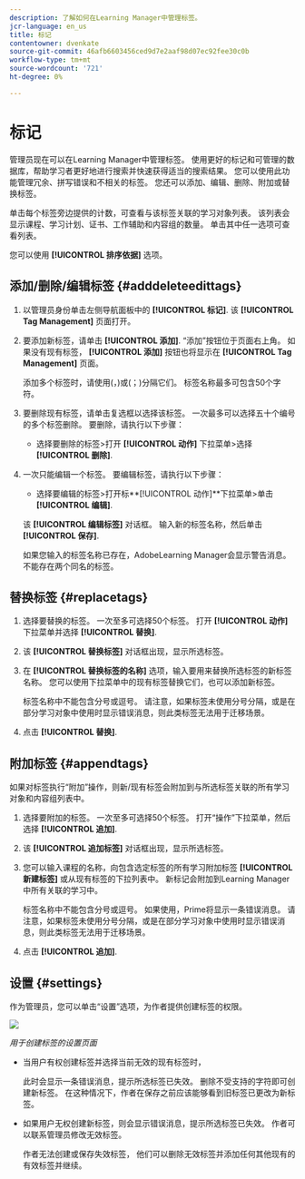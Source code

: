 ```yaml
---
description: 了解如何在Learning Manager中管理标签。
jcr-language: en_us
title: 标记
contentowner: dvenkate
source-git-commit: 46afb6603456ced9d7e2aaf98d07ec92fee30c0b
workflow-type: tm+mt
source-wordcount: '721'
ht-degree: 0%

---
```




# 标记

管理员现在可以在Learning Manager中管理标签。 使用更好的标记和可管理的数据库，帮助学习者更好地进行搜索并快速获得适当的搜索结果。 您可以使用此功能管理冗余、拼写错误和不相关的标签。 您还可以添加、编辑、删除、附加或替换标签。

单击每个标签旁边提供的计数，可查看与该标签关联的学习对象列表。 该列表会显示课程、学习计划、证书、工作辅助和内容组的数量。 单击其中任一选项可查看列表。

您可以使用 **[!UICONTROL 排序依据]** 选项。

## 添加/删除/编辑标签 {#adddeleteedittags}

1. 以管理员身份单击左侧导航面板中的 **[!UICONTROL 标记]**. 该 **[!UICONTROL Tag Management]** 页面打开。
1. 要添加新标签，请单击 **[!UICONTROL 添加]**. “添加”按钮位于页面右上角。 如果没有现有标签， **[!UICONTROL 添加]** 按钮也将显示在 **[!UICONTROL Tag Management]** 页面。

   添加多个标签时，请使用(，)或(；)分隔它们。 标签名称最多可包含50个字符。

1. 要删除现有标签，请单击复选框以选择该标签。 一次最多可以选择五十个编号的多个标签删除。 要删除，请执行以下步骤：

   * 选择要删除的标签>打开 **[!UICONTROL 动作]** 下拉菜单>选择 **[!UICONTROL 删除]**.

1. 一次只能编辑一个标签。 要编辑标签，请执行以下步骤：

   * 选择要编辑的标签>打开标**[!UICONTROL 动作]**下拉菜单>单击 **[!UICONTROL 编辑]**.

   该 **[!UICONTROL 编辑标签]** 对话框。 输入新的标签名称，然后单击 **[!UICONTROL 保存]**.

   如果您输入的标签名称已存在，AdobeLearning Manager会显示警告消息。 不能存在两个同名的标签。

## 替换标签 {#replacetags}

1. 选择要替换的标签。 一次至多可选择50个标签。 打开 **[!UICONTROL 动作]** 下拉菜单并选择 **[!UICONTROL 替换]**.
1. 该 **[!UICONTROL 替换标签]** 对话框出现，显示所选标签。

1. 在 **[!UICONTROL 替换标签的名称]** 选项，输入要用来替换所选标签的新标签名称。 您可以使用下拉菜单中的现有标签替换它们，也可以添加新标签。

   标签名称中不能包含分号或逗号。  请注意，如果标签未使用分号分隔，或是在部分学习对象中使用时显示错误消息，则此类标签无法用于迁移场景。

1. 点击 **[!UICONTROL 替换]**.

## 附加标签 {#appendtags}

如果对标签执行“附加”操作，则新/现有标签会附加到与所选标签关联的所有学习对象和内容组列表中。

1. 选择要附加的标签。 一次至多可选择50个标签。 打开“操作”下拉菜单，然后选择 **[!UICONTROL 追加]**.
1. 该  **[!UICONTROL 追加标签]** 对话框出现，显示所选标签。
1. 您可以输入课程的名称，向包含选定标签的所有学习附加标签 **[!UICONTROL 新建标签]** 或从现有标签的下拉列表中。 新标记会附加到Learning Manager中所有关联的学习中。

   标签名称中不能包含分号或逗号。 如果使用，Prime将显示一条错误消息。 请注意，如果标签未使用分号分隔，或是在部分学习对象中使用时显示错误消息，则此类标签无法用于迁移场景。

1. 点击 **[!UICONTROL 追加]**.

## 设置 {#settings}

作为管理员，您可以单击“设置”选项，为作者提供创建标签的权限。

![](assets/unknown-1.jpeg)

*用于创建标签的设置页面*

* 当用户有权创建标签并选择当前无效的现有标签时，

  此时会显示一条错误消息，提示所选标签已失效。 删除不受支持的字符即可创建新标签。 在这种情况下，作者在保存之前应该能够看到旧标签已更改为新标签。

* 如果用户无权创建新标签，则会显示错误消息，提示所选标签已失效。 作者可以联系管理员修改无效标签。

  作者无法创建或保存失效标签， 他们可以删除无效标签并添加任何其他现有的有效标签并继续。
